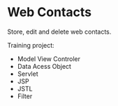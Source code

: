 # Web Contacts 

Store, edit and delete web contacts. 

Training project:

<ul> 
	<li>Model View Controler</li>
	<li>Data Acess Object</li>
	<li>Servlet</li>
	<li>JSP</li>
	<li>JSTL</li>
	<li>Filter</li>
</ul>
